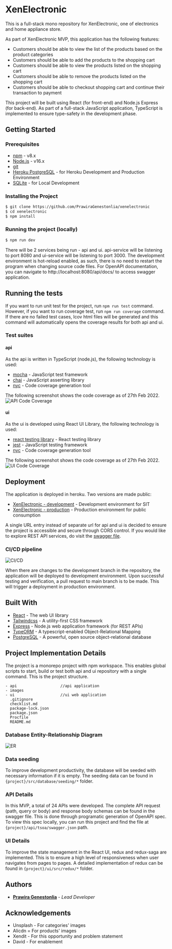 # XenElectronic

This is a full-stack mono repository for XenElectronic, one of electronics and home appliance store.

As part of XenElectronic MVP, this application has the following features:
- Customers should be able to view the list of the products based on the product categories
- Customers should be able to add the products to the shopping cart
- Customers should be able to view the products listed on the shopping cart
- Customers should be able to remove the products listed on the shopping cart
- Customers should be able to checkout shopping cart and continue their transaction to payment

This project will be built using React (for front-end) and Node.js Express (for back-end). As part of a full-stack JavaScript application, TypeScript is implemented to ensure type-safety in the development phase.

## Getting Started

### Prerequisites

* [npm](https://docs.npmjs.com/downloading-and-installing-node-js-and-npm) - v8.x
* [Node.js](https://nodejs.org/en/) - v16.x
* [git](https://git-scm.com/downloads)
* [Heroku PostgreSQL](https://www.heroku.com/postgres) - for Heroku Development and Production Environment
* [SQLite](https://www.sqlite.org/index.html) - for Local Development

### Installing the Project

``` bash
$ git clone https://github.com/PrawiraGenestonlia/xenelectronic
$ cd xenelectronic
$ npm install
```

### Running the project (locally)

``` bash
$ npm run dev
```

There will be 2 services being run - api and ui. api-service will be listening to port 8080 and ui-service will be listening to port 3000. 
The development environment is hot-reload enabled, as such, there is no need to restart the program when changing source code files. 
For OpenAPI documentation, you can navigate to http://localhost:8080/api/docs/ to access swagger application. 

## Running the tests

If you want to run unit test for the project, run `npm run test` command. 
However, if you want to run coverage test, run `npm run coverage` command. If there are no failed test cases, lcov html files will be generated and this command will automatically opens the coverage results for both api and ui. 

### Test suites

#### api

As the api is written in TypeScript (node.js), the following technology is used:
* [mocha](https://mochajs.org/) - JavaScript test framework
* [chai](https://www.chaijs.com/) - JavaScript asserting library
* [nyc](https://istanbul.js.org/) - Code coverage generation tool

The following screenshot shows the code coverage as of 27th Feb 2022. 
![API Code Coverage](images/api-coverage.png?raw=true "API Code Coverage")

#### ui

As the ui is developed using React UI Library, the following technology is used:
* [react testing library](https://testing-library.com/docs/react-testing-library/intro/) - React testing library
* [jest](https://jestjs.io/) - JavaScript testing framework
* [nyc](https://istanbul.js.org/) - Code coverage generation tool

The following screenshot shows the code coverage as of 27th Feb 2022. 
![UI Code Coverage](images/ui-coverage.png?raw=true "UI Code Coverage")
  
## Deployment

The application is deployed in heroku. Two versions are made public:
* [XenElectronic - development](https://xenelectronic-dev.herokuapp.com/) - Development environment for SIT
* [XenElectronic - production](https://xenelectronic-main.herokuapp.com/) - Production environment for public consumption

A single URL entry instead of separate url for api and ui is decided to ensure the project is accessible and secure through CORS control. If you would like to explore REST API services, do visit the [swagger file](https://xenelectronic-main.herokuapp.com/api/docs/).

### CI/CD pipeline

![CI/CD](images/heroku-cicd.png?raw=true "CI/CD")

When there are changes to the development branch in the repository, the application will be deployed to development environment. Upon successful testing and verification, a pull request to main branch is to be made. This will trigger a deployment in production environment.

## Built With

* [React](https://reactjs.org/) - The web UI library
* [Tailwindcss](https://tailwindcss.com/) - A utility-first CSS framework
* [Express](https://expressjs.com/) - Node.js web application framework (for REST APIs)
* [TypeORM](https://typeorm.io/) - A typescript-enabled Object-Relational Mapping 
* [PostgreSQL](https://www.postgresql.org/) - A powerful, open source object-relational database

## Project Implementation Details

The project is a monorepo project with npm workspace. This enables global scripts to start, build or test both api and ui repository with a single command. 
This is the project structure. 
```
- api                   //api application
- images               
- ui                    //ui web application
  .gitignore
  checklist.md
  package-lock.json
  package.json
  Procfile
  README.md
```

### Database Entity-Relationship Diagram

![ER](images/er.png?raw=true "ER")

### Data seeding

To improve development productivity, the database will be seeded with necessary information if it is empty. The seeding data can be found in  `{project}/src/database/seeding/*` folder.

### API Details

In this MVP, a total of 24 APIs were developed. The complete API request (path, query or body) and response body schemas can be found in the swagger file. This is done through programatic generation of OpenAPI spec. To view this spec locally, you can run this project and find the file at `{project}/api/tsoa/swagger.json` path.

### UI Details

To improve the state management in the React UI, redux and redux-saga are implemented. This is to ensure a high level of responsiveness when user navigates from pages to pages. A detailed implementation of redux can be found in `{project}/ui/src/redux/*` folder.

## Authors

* [**Prawira Genestonlia**](https://github.com/PrawiraGenestonlia) - *Lead Developer*
            
## Acknowledgements

* Unsplash - For categories' images
* Alicdn = For products' images
* Xendit - For this opportunity and problem statement
* David - For enablement